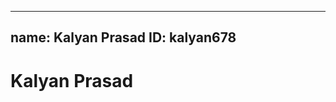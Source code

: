 -------------------------------------------------
name: Kalyan Prasad
ID:	kalyan678
-------------------------------------------------

# Kalyan Prasad
